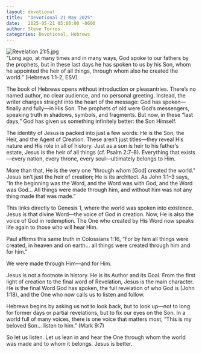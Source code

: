 ```yaml
---
layout: devotional
title:  "Devotional 21 May 2025"
date:   2025-05-21 05:00:00 -0600
author: Steve Torres
categories: Devotional, Hebrews
---
```

<img src="https://sitemedia.esteeb.com/file/esteebcomsitemedia/devotional_images/Hebrews/Heb-1_1-2.jpg?raw=true" alt="Revelation 21:5.jpg" style="max-width: 100%; height: auto;">

<div class="scripture">
  "Long ago, at many times and in many ways, God spoke to our fathers by the prophets, but in these last days he has spoken to us by his Son, whom he appointed the heir of all things, through whom also he created the world." (Hebrews 1:1-2, ESV)
</div>

The book of Hebrews opens without introduction or pleasantries. There’s no named author, no clear audience, and no personal greeting. Instead, the writer charges straight into the heart of the message: God has spoken—finally and fully—in His Son. The prophets of old were God’s messengers, speaking truth in shadows, symbols, and fragments. But now, in these “last days,” God has given us something infinitely better: the Son Himself.

The identity of Jesus is packed into just a few words:
He is the Son, the Heir, and the Agent of Creation.
These aren’t just titles—they reveal His nature and His role in all of history. Just as a son is heir to his father’s estate, Jesus is the heir of all things (cf. Psalm 2:7–8). Everything that exists—every nation, every throne, every soul—ultimately belongs to Him.

More than that, He is the very one “through whom [God] created the world.” Jesus isn’t just the heir of creation; He is its architect. As John 1:1–3 says, “In the beginning was the Word, and the Word was with God, and the Word was God… All things were made through him, and without him was not any thing made that was made.”

This links directly to Genesis 1, where the world was spoken into existence. Jesus is that divine Word—the voice of God in creation. Now, He is also the voice of God in redemption. The One who created by His Word now speaks life again to those who will hear Him.

Paul affirms this same truth in Colossians 1:16, “For by him all things were created, in heaven and on earth… all things were created through him and for him.”

We were made through Him—and for Him.

Jesus is not a footnote in history. He is its Author and its Goal. From the first light of creation to the final word of Revelation, Jesus is the main character. He is the final Word God has spoken, the full revelation of who God is (John 1:18), and the One who now calls us to listen and follow.

Hebrews begins by asking us not to look back, but to look up—not to long for former days or partial revelations, but to fix our eyes on the Son. In a world full of many voices, there is one voice that matters most, “This is my beloved Son… listen to him.” (Mark 9:7)

So let us listen. Let us lean in and hear the One through whom the world was made and to whom it belongs. Jesus is better.
